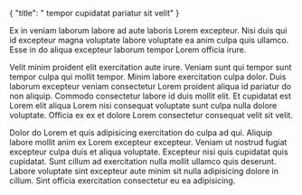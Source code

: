 {
  "title": " tempor cupidatat pariatur sit velit"
}

Ex in veniam laborum labore ad aute laboris Lorem excepteur. Nisi duis qui id excepteur magna voluptate labore voluptate ea anim culpa quis ullamco. Esse in do aliqua excepteur laborum tempor Lorem officia irure.

Velit minim proident elit exercitation aute irure. Veniam sunt qui tempor sunt tempor culpa qui mollit tempor. Minim labore exercitation culpa dolor. Duis laborum excepteur veniam consectetur Lorem proident aliqua id pariatur do non aliquip. Commodo consectetur labore id duis mollit elit. Et cupidatat est Lorem elit aliqua Lorem nisi consequat voluptate sunt culpa nulla dolore voluptate. Officia ex ex et dolore Lorem consectetur consequat velit sit velit.

Dolor do Lorem et quis adipisicing exercitation do culpa ad qui. Aliquip labore mollit anim ex Lorem excepteur excepteur. Veniam ut nostrud fugiat excepteur culpa duis et aliqua voluptate. Excepteur nisi quis cupidatat quis cupidatat. Sunt cillum ad exercitation nulla mollit ullamco quis deserunt. Labore voluptate sint excepteur aute minim sit nulla adipisicing dolore in cillum. Sint officia exercitation consectetur eu ea adipisicing.